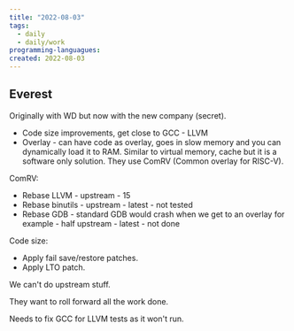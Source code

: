 ```yaml
---
title: "2022-08-03"
tags:
  - daily 
  - daily/work 
programming-languagues:
created: 2022-08-03
---
```

## Everest
Originally with WD but now with the new company (secret).

- Code size improvements, get close to GCC - LLVM
- Overlay - can have code as overlay, goes in slow memory and you can dynamically load it to RAM. Similar to virtual memory, cache but it is a software only solution. They use ComRV (Common overlay for RISC-V).

ComRV:
- Rebase LLVM - upstream - 15 
- Rebase binutils - upstream - latest - not tested
- Rebase GDB - standard GDB would crash when we get to an overlay for example - half upstream - latest - not done

Code size:
- Apply fail save/restore patches.
- Apply LTO patch.

We can't do upstream stuff.

They want to roll forward all the work done. 

Needs to fix GCC for LLVM tests as it won't run.

